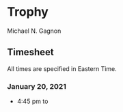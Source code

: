 # Trophy

Michael N. Gagnon

## Timesheet

All times are specified in Eastern Time.

### January 20, 2021

- 4:45 pm to 
